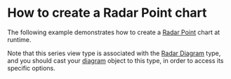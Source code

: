 # How to create a Radar Point chart


<p>The following example demonstrates how to create a <a href="http://devexpress.com/Help/Content.aspx?help=XtraCharts&document=CustomDocument3316.htm">Radar Point</a> chart at runtime.</p><p>Note that this series view type is associated with the <a href="http://devexpress.com/Help/Content.aspx?help=XtraCharts&document=CustomDocument5907.htm">Radar Diagram</a> type, and you should cast your <a href="http://devexpress.com/Help/Content.aspx?help=XtraCharts&document=CustomDocument6017.htm">diagram</a> object to this type, in order to access its specific options.</p>

<br/>



